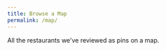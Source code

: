 ```yaml
---
title: Browse a Map
permalink: /map/
---
```

All the restaurants we've reviewed as pins on a map.

<!-- Map container -->
<div id="map" style="width: 100%; height: 500px;"></div>

<!-- Leaflet CSS -->
<link rel="stylesheet" href="https://unpkg.com/leaflet@1.7.1/dist/leaflet.css" />

<!-- Leaflet JS -->
<script src="https://unpkg.com/leaflet@1.7.1/dist/leaflet.js"></script>

<!-- Leaflet Marker Cluster -->
<script src="https://unpkg.com/leaflet.markercluster@1.4.1/dist/leaflet.markercluster.js"></script>

<script src="https://unpkg.com/js-yaml/dist/js-yaml.min.js"></script>

<script>
    // Initialize the map with a default view
    var map = L.map('map').setView([-41.3, 174.8], 13); // New Zealand's approximate latitude and longitude, with a suitable zoom level

    // MapTiler Streets v2 Tile Layer URL
    L.tileLayer('https://api.maptiler.com/maps/streets-v2/256/{z}/{x}/{y}.png?key=TBMEHjpwUqAgqKJFiXYL', {
        attribution: '<a href="https://www.openstreetmap.org">OpenStreetMap</a> | <a href="https://www.maptiler.com">MapTiler</a>',
        maxZoom: 19
    }).addTo(map);

    // Fetch markers data from the assets folder
    fetch('{{ "/assets/markers.yml" | relative_url }}')
        .then(response => response.text())  // Get the text content of the file
        .then(yamlText => {
            // Parse the YAML data into a JavaScript object
            var markersData = jsyaml.load(yamlText);

            // Loop through markersData and add each marker to the map
            markersData.forEach(function(marker) {
                var lat = marker.lat;
                var lon = marker.lon;
                var title = marker.title;
                var address = marker.address;
                var rating = marker.rating;
                var link = marker.link;

                if (lat > -50 && lat < 0 && lon < -150) { lon += 360; }

                // Ensure that the link is properly escaped
                var safeLink = link.replace(/'/g, '%27');  // Escape single quotes in the URL

                // Create a marker for each location
                var popupContent = "<strong>" + title + "</strong><br>" +
                                   "Rating: " + rating + "<br>" +
                                   address + "<br>" +
                                   "<a href='" + safeLink + "' target='_blank'>View Post</a>";

                var newMarker = L.marker([lat, lon]).bindPopup(popupContent);
                newMarker.addTo(map); // Directly add the marker to the map
            });
        })
        .catch(error => console.error("Error loading markers data:", error));
</script>
